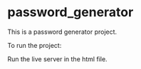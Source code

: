 # password_generator 

This is a password generator project. 


To run the project:

Run the live server in the html file.

